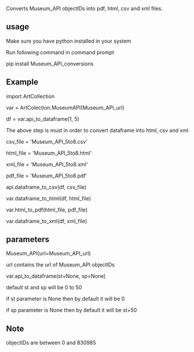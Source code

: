 

Converts Museum_API objectIDs into pdf, html, csv and xml files.

## usage

Make sure you have python installed in your system

Run following command in command prompt

pip install Museum_API_conversions 

## Example

import ArtCollection

var = ArtColection.MuseumAPI(Museum_API_url)

df = var.api_to_dataframe(1, 5)

The above step is must in order to convert dataframe into html, csv and xml

csv_file = 'Museum_API_5to8.csv'

html_file = 'Museum_API_5to8.html'

xml_file = 'Museum_API_5to8.xml'

pdf_file = 'Museum_API_5to8.pdf'

api.dataframe_to_csv(df, csv_file)


var.dataframe_to_html(df, html_file)


var.html_to_pdf(html_file, pdf_file)


var.dataframe_to_xml(df, xml_file)

## parameters

Museum_API(url=Museum_API_url)

url contains the url of Museum_API objectIDs

var.api_to_dataframe(st=None, sp=None)

default st and sp will be 0 to 50

if st parameter is None then by default it will be 0

if sp parameter is None then by default it will be st+50

## Note

objectIDs are between 0 and 830985